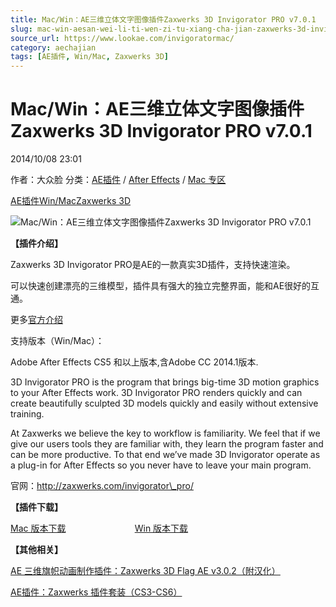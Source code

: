 ```yaml
---
title: Mac/Win：AE三维立体文字图像插件Zaxwerks 3D Invigorator PRO v7.0.1
slug: mac-win-aesan-wei-li-ti-wen-zi-tu-xiang-cha-jian-zaxwerks-3d-invigorator-pro-v7-0-1
source_url: https://www.lookae.com/invigoratormac/
category: aechajian
tags: [AE插件, Win/Mac, Zaxwerks 3D]
---
```

# Mac/Win：AE三维立体文字图像插件Zaxwerks 3D Invigorator PRO v7.0.1

2014/10/08 23:01

作者：大众脸
分类：[AE插件](https://www.lookae.com/after-effects/aechajian/) / [After Effects](https://www.lookae.com/after-effects/) / [Mac 专区](https://www.lookae.com/mac-osx/)

[AE插件](https://www.lookae.com/tag/ae%e6%8f%92%e4%bb%b6/)[Win/Mac](https://www.lookae.com/tag/winmac/)[Zaxwerks 3D](https://www.lookae.com/tag/zaxwerks-3d/)

![Mac/Win：AE三维立体文字图像插件Zaxwerks 3D Invigorator PRO v7.0.1](https://www.lookae.com/wp-content/uploads/2014/02/Zaxwerks-3D-.jpg "Mac/Win：AE三维立体文字图像插件Zaxwerks 3D Invigorator PRO v7.0.1-LookAE.com")

**【插件介绍】**

Zaxwerks 3D Invigorator PRO是AE的一款真实3D插件，支持快速渲染。

可以快速创建漂亮的三维模型，插件具有强大的独立完整界面，能和AE很好的互通。

更多[官方介绍](http://www.zaxwerks.com/invigorator_pro/index.shtml)

支持版本（Win/Mac）：

Adobe After Effects CS5 和以上版本,含Adobe CC 2014.1版本.

3D Invigorator PRO is the program that brings big-time 3D motion graphics to your After Effects work. 3D Invigorator PRO renders quickly and can create beautifully sculpted 3D models quickly and easily without extensive training.

At Zaxwerks we believe the key to workflow is familiarity. We feel that if we give our users tools they are familiar with, they learn the program faster and can be more productive. To that end we’ve made 3D Invigorator operate as a plug-in for After Effects so you never have to leave your main program.

官网：http://zaxwerks.com/invigorator\_pro/

**【插件下载】**

[Mac 版本下载](https://www.400gb.com/file/75312016)                            [Win 版本下载](https://www.lookae.com/invigorator/)

**【其他相关】**

[AE 三维旗帜动画制作插件：Zaxwerks 3D Flag AE v3.0.2（附汉化）](https://www.lookae.com/z3d-flag/)

[AE插件：Zaxwerks 插件套装（CS3-CS6）](https://www.lookae.com/zaxwerks/)

